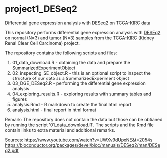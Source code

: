 # project1_DESeq2
Differential gene expression analysis with DESeq2 on TCGA-KIRC data

This repository performs differential gene expression analysis with [DESEq2](https://bioconductor.org/packages/release/bioc/html/DESeq2.html) on normal (N=3) and tumor (N=3) samples from the [TCGA-KIRC](https://portal.gdc.cancer.gov/projects/TCGA-KIRC) (Kidney Renal Clear Cell Carcinoma) project. 

The repository contains the following scripts and files:

1. 01_data_download.R - obtaining the data and prepare the SummarizedExperimentObject
2. 02_inspecting_SE_object.R - this is an optional script to inspect the structure of our data as a SummarizedExperiment object
3. 03_DGE_DESeq2.R - performing the differential gene expression analysis
4. 04_exploring_results.R - exploring results with summary tables and figures
5. analysis.Rmd - R markdown to create the final html report
6. analysis.html - final report in html format

Remark:
The repository does not contain the data but those can be obtianed by running the script '01_data_download.R'.
The scripts and the Rmd file contain links to extra material and additional remarks.

Sources:
https://www.youtube.com/watch?v=UWXv9dUpxNE&t=2054s
https://bioconductor.org/packages/devel/bioc/manuals/DESeq2/man/DESeq2.pdf



 
